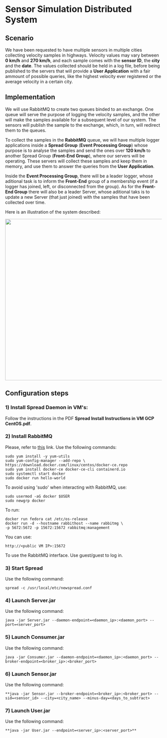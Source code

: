# Sensor Simulation Distributed System

## Scenario

We have been requested to have multiple sensors in multiple cities collecting velocity samples in highways. Velocity values may vary between **0 km/h** and **270 km/h**, and each sample comes with the **sensor ID**, the **city** and the **date**. The values collected should be held in a log file, before being published to the servers that will provide a **User Application** with a fair ammount of possible queries, like the highest velocity ever registered or the average velocity in a certain city.

## Implementation

We will use RabbitMQ to create two queues binded to an exchange. One queue will serve the purpose of logging the velocity samples, and the other will make the samples available for a subsequent level of our system. The sensors will publish the sample to the exchange, which, in turn, will redirect them to the queues.

To collect the samples in the **RabbitMQ** queue, we will have multiple logger applications inside a **Spread Group** (**Event Processing Group**) whose purpose is to analyse the samples and send the ones over **120 km/h** to another Spread Group (**Front-End Group**), where our servers will be operating. These servers will collect these samples and keep them in memory, and use them to answer the queries from the **User Application**.

Inside the **Event Processing Group**, there will be a leader logger, whose aditional task is to inform the **Front-End** group of a membership event (if a logger has joined, left, or disconnected from the group). As for the **Front-End Group** there will also be a leader Server, whose aditional taks is to update a new Server (that just joined) with the samples that have been collected over time.

Here is an illustration of the system described:

<img src="https://user-images.githubusercontent.com/75852333/148682857-7369a1d5-39a9-499c-b4b0-a2d0e28daa34.png" width="520">

## Configuration steps

### 1) Install Spread Daemon in VM's:

Follow the instructions in the PDF **Spread Install Instructions in VM GCP CentOS.pdf**.

### 2) Install RabbitMQ

Please, refer to [this](https://docs.docker.com/engine/install/centos/) link. Use the following commands:  
```
sudo yum install -y yum-utils  
sudo yum-config-manager --add-repo \  
https://download.docker.com/linux/centos/docker-ce.repo  
sudo yum install docker-ce docker-ce-cli containerd.io  
sudo systemctl start docker  
sudo docker run hello-world  
```

To avoid using 'sudo' when interacting with RabbitMQ, use:  
```
sudo usermod -aG docker $USER  
sudo newgrp docker  
```

To run:  
```
docker run fedora cat /etc/os-release  
docker run -d --hostname rabbithost --name rabbitmg \  
-p 5672:5672 -p 15672:15672 rabbitmq:management  
```

You can use:
```
http://<public VM IP>:15672 
```
To use the RabbitMQ interface. Use guest/guest to log in. 

### 3) Start Spread  

Use the following command:  
```
spread -c /usr/local/etc/newspread.conf  
```

### 4) Launch Server.jar  

Use the following command:  
```
java -jar Server.jar --daemon-endpoint=<daemon_ip>:<daemon_port> --port=<server_port>  
```

### 5) Launch Consumer.jar  

Use the following command:  
```
java -jar Consumer.jar --daemon-endpoint=<daemon_ip>:<daemon_port> --broker-endpoint=<broker_ip>:<broker_port>  
```

### 6) Launch Sensor.jar  

Use the following command:  
```
**java -jar Sensor.jar --broker-endpoint=<broker_ip>:<broker_port> --sid=<sensor_id> --city=<city_name> --minus-day=<days_to_subtract>  
```

### 7) Launch User.jar  

Use the following command: 
```
**java -jar User.jar --endpoint=<server_ip>:<server_port>**  
```
